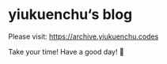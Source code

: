 # yiukuenchu‘s blog

Please visit: https://archive.yiukuenchu.codes

Take your time! Have a good day! 🍺

